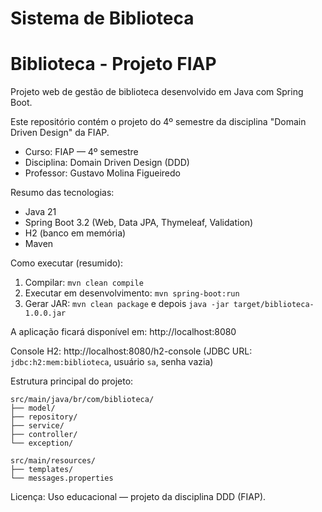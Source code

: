 # Sistema de Biblioteca

# Biblioteca - Projeto FIAP

Projeto web de gestão de biblioteca desenvolvido em Java com Spring Boot.

Este repositório contém o projeto do 4º semestre da disciplina "Domain Driven Design" da FIAP.

- Curso: FIAP — 4º semestre
- Disciplina: Domain Driven Design (DDD)
- Professor: Gustavo Molina Figueiredo

Resumo das tecnologias:

- Java 21
- Spring Boot 3.2 (Web, Data JPA, Thymeleaf, Validation)
- H2 (banco em memória)
- Maven

Como executar (resumido):

1. Compilar: `mvn clean compile`
2. Executar em desenvolvimento: `mvn spring-boot:run`
3. Gerar JAR: `mvn clean package` e depois `java -jar target/biblioteca-1.0.0.jar`

A aplicação ficará disponível em: http://localhost:8080

Console H2: http://localhost:8080/h2-console (JDBC URL: `jdbc:h2:mem:biblioteca`, usuário `sa`, senha vazia)

Estrutura principal do projeto:

```
src/main/java/br/com/biblioteca/
├── model/
├── repository/
├── service/
├── controller/
└── exception/

src/main/resources/
├── templates/
└── messages.properties
```

Licença: Uso educacional — projeto da disciplina DDD (FIAP).
